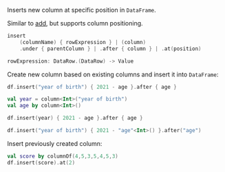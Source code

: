 [//]: # (title: insert)

<!---IMPORT org.jetbrains.kotlinx.dataframe.samples.api.Modify-->

Inserts new column at specific position in `DataFrame`. 

Similar to [add](add.md), but supports column positioning.

```kotlin
insert 
    (columnName) { rowExpression } | (column)
    .under { parentColumn } | .after { column } | .at(position)

rowExpression: DataRow.(DataRow) -> Value
```

Create new column based on existing columns and insert it into `DataFrame`:

<!---FUN insert-->
<tabs>
<tab title="Properties">

```kotlin
df.insert("year of birth") { 2021 - age }.after { age }
```

</tab>
<tab title="Accessors">

```kotlin
val year = column<Int>("year of birth")
val age by column<Int>()

df.insert(year) { 2021 - age }.after { age }
```

</tab>
<tab title="Strings">

```kotlin
df.insert("year of birth") { 2021 - "age"<Int>() }.after("age")
```

</tab></tabs>
<!---END-->

Insert previously created column:

<!---FUN insertColumn-->

```kotlin
val score by columnOf(4,5,3,5,4,5,3)
df.insert(score).at(2)
```

<!---END-->
